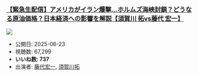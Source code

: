 ### [【緊急生配信】アメリカがイラン爆撃...ホルムズ海峡封鎖？どうなる原油価格？日本経済への影響を解説【須賀川 拓vs藤代 宏一】](https://www.youtube.com/watch?v=NRPv6J1I9dg)
[![](https://img.youtube.com/vi/NRPv6J1I9dg/sddefault.jpg)](https://www.youtube.com/watch?v=NRPv6J1I9dg)
-   公開日: 2025-06-23
-   視聴数: 67,299
-   **いいね数: 737**
-   出演者: [藤代宏一](/rehacq_fan/people/藤代宏一 "wikilink"), [須賀川拓](/rehacq_fan/people/須賀川拓 "wikilink")

